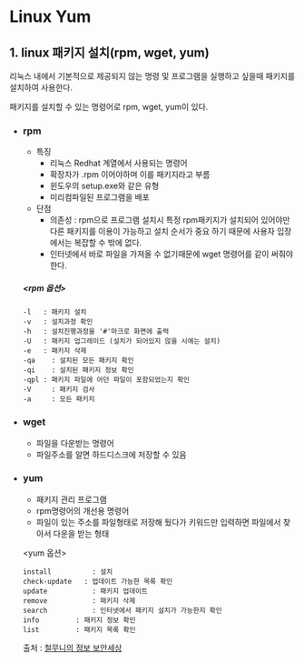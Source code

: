 # Linux Yum

## 1. linux 패키지 설치(rpm, wget, yum)

리눅스 내에서 기본적으로 제공되지 않는 명령 및 프로그램을 실행하고 싶을때 패키지를 설치하여 사용한다.

패키지를 설치할 수 있는 명령어로 rpm, wget, yum이 있다.



- ### rpm

  - 특징
    - 리눅스 Redhat 계열에서 사용되는 명령어
    - 확장자가 .rpm 이어야하며 이를 패키지라고 부름
    - 윈도우의 setup.exe와 같은 유형
    - 미리컴파일된 프로그램을 배포
  - 단점
    - 의존성 : rpm으로 프로그램 설치시 특정 rpm패키지가 설치되어 있어야만 다른 패키지를 이용이 가능하고 설치 순서가 중요 			  하기 때문에 사용자 입장에서는 복잡할 수 밖에 없다.
    - 인터넷에서 바로 파일을 가져올 수 없기때문에 wget 명령어를 같이 써줘야 한다.

  ##### <rpm 옵션>

  ```linux
  -l   : 패키지 설치
  -v   : 설치과정 확인
  -h   : 설치진행과정을 '#'마크로 화면에 출력
  -U   : 패키지 업그레이드 (설치가 되어있지 않을 시에는 설치)
  -e   : 패키지 삭제 
  -qa	 : 설치된 모든 패키지 확인
  -qi	 : 설치된 패키지 정보 확인
  -qpl : 패키지 파일에 어던 파일이 포함되었는지 확인
  -V 	 : 패키지 검사
  -a 	 : 모든 패키지
  ```

  

- ### wget

  - 파일을 다운받는 명령어
  - 파일주소를 알면 하드디스크에 저장할 수 있음



- ### yum

  - 패키지 관리 프로그램
  - rpm명령어의 개선용 명령어
  - 파일이 있는 주소를 파일형태로 저장해 뒀다가 키워드만 입력하면 파일에서 찾아서 다운을 받는 형태

  <yum 옵션>

  ```linux
  install		   : 설치
  check-update   : 업데이트 가능한 목록 확인
  update		   : 패키지 업데이트
  remove		   : 패키지 삭제
  search		   : 인터넷에서 패키지 설치가 가능한지 확인 
  info		   : 패키지 정보 확인
  list		   : 패키지 목록 확인
  ```

  출처 : [철무니의 정보 보안세상](https://websecurity.tistory.com/19)
